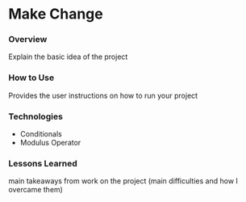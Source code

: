 # Make Change

### Overview

Explain the basic idea of the project

### How to Use

Provides the user instructions on how to run your project

### Technologies

* Conditionals
* Modulus Operator

### Lessons Learned
main takeaways from work on the project
(main difficulties and how I overcame them)
